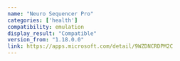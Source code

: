 ```yaml
---
name: "Neuro Sequencer Pro"
categories: ['health']
compatibility: emulation
display_result: "Compatible"
version_from: "1.18.0.0"
link: https://apps.microsoft.com/detail/9WZDNCRDPM2C
---
```

